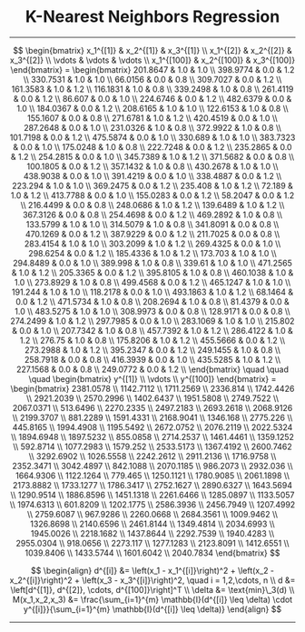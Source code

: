 <h1 align="center">K-Nearest Neighbors Regression</h1>

----

$$
\begin{bmatrix}
x_1^{[1]} & x_2^{[1]} & x_3^{[1]} \\
x_1^{[2]} & x_2^{[2]} & x_3^{[2]} \\
\vdots & \vdots & \vdots \\
x_1^{[100]} & x_2^{[100]} & x_3^{[100]}
\end{bmatrix} =
\begin{bmatrix}
201.8647 & 1.0 & 1.0 \\
398.9774 & 0.0 & 1.2 \\
330.7531 & 1.0 & 1.0 \\
66.0156 & 0.0 & 0.8 \\
309.7027 & 0.0 & 1.2 \\
161.3583 & 1.0 & 1.2 \\
116.1831 & 1.0 & 0.8 \\
339.2498 & 1.0 & 0.8 \\
261.4119 & 0.0 & 1.2 \\
86.607 & 0.0 & 1.0 \\
224.6746 & 0.0 & 1.2 \\
482.6379 & 0.0 & 1.0 \\
184.0367 & 0.0 & 1.2 \\
208.6165 & 1.0 & 1.0 \\
122.6153 & 1.0 & 0.8 \\
155.1607 & 0.0 & 0.8 \\
271.6781 & 1.0 & 1.2 \\
420.4519 & 0.0 & 1.0 \\
287.2648 & 0.0 & 1.0 \\
231.0326 & 1.0 & 0.8 \\
372.9922 & 1.0 & 0.8 \\
101.7198 & 0.0 & 1.2 \\
475.5874 & 0.0 & 1.0 \\
330.689 & 1.0 & 1.0 \\
383.7323 & 0.0 & 1.0 \\
175.0248 & 1.0 & 0.8 \\
222.7248 & 0.0 & 1.2 \\
235.2865 & 0.0 & 1.2 \\
254.2815 & 0.0 & 1.0 \\
345.7389 & 1.0 & 1.2 \\
371.5682 & 0.0 & 0.8 \\
100.1805 & 0.0 & 1.2 \\
357.1432 & 1.0 & 0.8 \\
430.2678 & 1.0 & 1.0 \\
438.9038 & 0.0 & 1.0 \\
391.4219 & 0.0 & 1.0 \\
338.4887 & 0.0 & 1.2 \\
223.294 & 1.0 & 1.0 \\
369.2475 & 0.0 & 1.2 \\
235.408 & 1.0 & 1.2 \\
72.189 & 1.0 & 1.2 \\
413.7788 & 0.0 & 1.0 \\
155.0283 & 0.0 & 1.2 \\
58.2047 & 0.0 & 1.2 \\
216.4499 & 0.0 & 0.8 \\
248.0686 & 1.0 & 1.2 \\
139.6489 & 1.0 & 1.2 \\
367.3126 & 0.0 & 0.8 \\
254.4698 & 0.0 & 1.2 \\
469.2892 & 1.0 & 0.8 \\
133.5799 & 1.0 & 1.0 \\
314.5079 & 1.0 & 0.8 \\
341.8091 & 0.0 & 0.8 \\
470.1269 & 0.0 & 1.2 \\
387.9229 & 0.0 & 1.2 \\
211.7025 & 0.0 & 0.8 \\
283.4154 & 1.0 & 1.0 \\
303.2099 & 1.0 & 1.2 \\
269.4325 & 0.0 & 1.0 \\
298.6254 & 0.0 & 1.2 \\
185.4336 & 1.0 & 1.2 \\
173.703 & 1.0 & 1.0 \\
294.8489 & 0.0 & 1.0 \\
389.998 & 1.0 & 0.8 \\
339.61 & 1.0 & 1.0 \\
471.2565 & 1.0 & 1.2 \\
205.3365 & 0.0 & 1.2 \\
395.8105 & 1.0 & 0.8 \\
460.1038 & 1.0 & 1.0 \\
273.8929 & 1.0 & 0.8 \\
499.4568 & 0.0 & 1.2 \\
465.1247 & 1.0 & 1.0 \\
191.244 & 1.0 & 1.0 \\
118.2178 & 0.0 & 1.0 \\
493.1863 & 1.0 & 1.2 \\
68.1464 & 0.0 & 1.2 \\
471.5734 & 1.0 & 0.8 \\
208.2694 & 1.0 & 0.8 \\
81.4379 & 0.0 & 1.0 \\
483.5275 & 1.0 & 1.0 \\
308.9973 & 0.0 & 0.8 \\
128.9171 & 0.0 & 0.8 \\
274.2499 & 1.0 & 1.2 \\
297.7985 & 0.0 & 1.0 \\
283.1069 & 1.0 & 1.0 \\
215.802 & 0.0 & 1.0 \\
207.7342 & 1.0 & 0.8 \\
457.7392 & 1.0 & 1.2 \\
286.4122 & 1.0 & 1.2 \\
276.75 & 1.0 & 0.8 \\
175.8206 & 1.0 & 1.2 \\
455.5666 & 0.0 & 1.2 \\
273.2988 & 1.0 & 1.2 \\
395.2347 & 0.0 & 1.2 \\
249.1455 & 1.0 & 0.8 \\
258.7918 & 0.0 & 0.8 \\
416.3939 & 0.0 & 1.0 \\
435.5285 & 1.0 & 1.2 \\
227.1568 & 0.0 & 0.8 \\
249.0772 & 0.0 & 1.2 \\
\end{bmatrix}  \quad \quad \quad
\begin{bmatrix}
y^{[1]} \\
\vdots \\
y^{[100]} 
\end{bmatrix} =
\begin{bmatrix}
2381.0578 \\
1142.7112 \\
1711.2569 \\
2336.814 \\
1742.4426 \\
2921.2039 \\
2570.2996 \\
1402.6437 \\
1951.5808 \\
2749.7522 \\
2067.0371 \\
513.6496 \\
2270.2335 \\
2497.2183 \\
2693.2618 \\
2068.9126 \\
2199.3707 \\
881.2289 \\
1591.4331 \\
2168.9041 \\
1346.168 \\
2775.226 \\
445.8165 \\
1994.4908 \\
1195.5492 \\
2672.0752 \\
2076.2119 \\
2022.5324 \\
1894.6948 \\
1897.5232 \\
855.0858 \\
2714.2537 \\
1461.4461 \\
1359.1252 \\
592.8714 \\
1077.2983 \\
1579.252 \\
2533.5173 \\
1367.4192 \\
2600.7462 \\
3292.6902 \\
1026.5558 \\
2242.2612 \\
2911.2136 \\
1716.9758 \\
2352.3471 \\
3042.4897 \\
842.1088 \\
2070.1185 \\
986.2073 \\
2932.036 \\
1664.9306 \\
1122.1264 \\
779.465 \\
1250.1121 \\
1780.9085 \\
2061.1898 \\
2173.8882 \\
1733.1277 \\
1786.3417 \\
2752.1627 \\
2890.6327 \\
1643.5694 \\
1290.9514 \\
1886.8596 \\
1451.1318 \\
2261.6466 \\
1285.0897 \\
1133.5057 \\
1974.6313 \\
601.8209 \\
1202.1775 \\
2586.3936 \\
2456.7949 \\
1207.4992 \\
2759.6087 \\
967.9286 \\
2260.0668 \\
2684.3561 \\
1009.9462 \\
1326.8698 \\
2140.6596 \\
2461.8144 \\
1349.4814 \\
2034.6993 \\
1945.0026 \\
2218.1682 \\
1437.8644 \\
2292.7539 \\
1940.4283 \\
2955.0304 \\
918.0656 \\
2273.117 \\
1277.1283 \\
2123.8091 \\
1412.6551 \\
1039.8406 \\
1433.5744 \\
1601.6042 \\
2040.7834
\end{bmatrix}
$$



$$
\begin{align}
d^{[i]} &= \left(x_1 - x_1^{[i]}\right)^2 + \left(x_2 - x_2^{[i]}\right)^2 + \left(x_3 - x_3^{[i]}\right)^2, \quad i = 1,2,\cdots, n \\
d &= \left[d^{[1]}, d^{[2]}, \cdots, d^{[100]}\right]^T \\
\delta &= \text{min}\_3(d) \\
M(x_1,x_2,x_3) &= \frac{\sum_{i=1}^{m} \mathbb{I}(d^{[i]} \leq \delta) \cdot y^{[i]}}{\sum_{i=1}^{m} \mathbb{I}(d^{[i]} \leq \delta)}
\end{align}
$$

----
